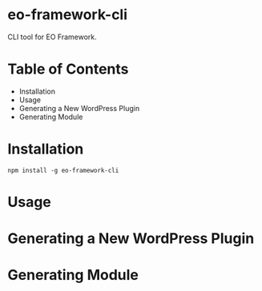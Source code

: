 # eo-framework-cli

CLI tool for EO Framework.

# Table of Contents

* Installation
* Usage
* Generating a New WordPress Plugin
* Generating Module

# Installation

``npm install -g eo-framework-cli``

# Usage
# Generating a New WordPress Plugin
# Generating Module

